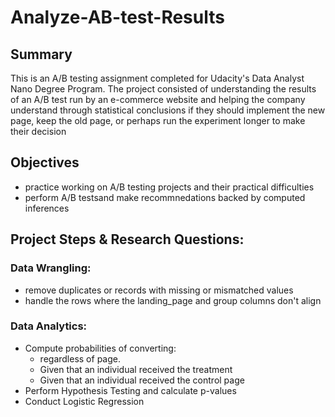 # Analyze-AB-test-Results

## Summary
This is an A/B testing assignment completed for Udacity's Data Analyst Nano Degree Program. The project consisted of understanding the results of an A/B test run by an e-commerce website and helping the company understand through statistical conclusions if they should implement the new page, keep the old page, or perhaps run the experiment longer to make their decision

## Objectives
- practice working on A/B testing projects and their practical difficulties
- perform A/B testsand make recommnedations backed by computed inferences

## Project Steps & Research Questions:
### Data Wrangling:
- remove duplicates or records with missing or mismatched values
- handle the rows where the landing_page and group columns don't align

### Data Analytics:
- Compute probabilities of converting:
  - regardless of page.
  - Given that an individual received the treatment
  - Given that an individual received the control page
- Perform Hypothesis Testing and calculate p-values
- Conduct Logistic Regression 

